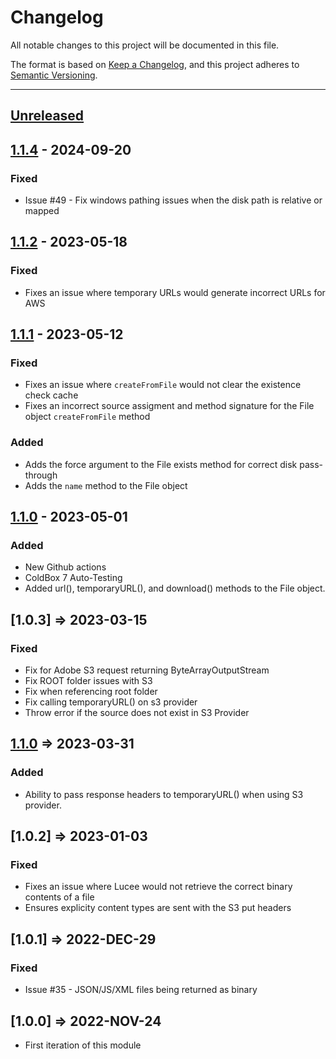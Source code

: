 # Changelog

All notable changes to this project will be documented in this file.

The format is based on [Keep a Changelog](https://keepachangelog.com/en/1.0.0/),
and this project adheres to [Semantic Versioning](https://semver.org/spec/v2.0.0.html).

* * *

## [Unreleased]

## [1.1.4] - 2024-09-20

### Fixed

- Issue #49 - Fix windows pathing issues when the disk path is relative or mapped

## [1.1.2] - 2023-05-18

### Fixed

- Fixes an issue where temporary URLs would generate incorrect URLs for AWS

## [1.1.1] - 2023-05-12

### Fixed

- Fixes an issue where `createFromFile` would not clear the existence check cache
- Fixes an incorrect source assigment and method signature for the File object `createFromFile` method

### Added

- Adds the force argument to the File exists method for correct disk pass-through
- Adds the `name` method to the File object

## [1.1.0] - 2023-05-01

### Added

- New Github actions
- ColdBox 7 Auto-Testing
- Added url(), temporaryURL(), and download() methods to the File object.

## [1.0.3] => 2023-03-15

### Fixed

- Fix for Adobe S3 request returning ByteArrayOutputStream
- Fix ROOT folder issues with S3
- Fix when referencing root folder
- Fix calling temporaryURL() on s3 provider
- Throw error if the source does not exist in S3 Provider

## [1.1.0] => 2023-03-31

### Added

- Ability to pass response headers to temporaryURL() when using S3 provider.

## [1.0.2] => 2023-01-03

### Fixed

- Fixes an issue where Lucee would not retrieve the correct binary contents of a file
- Ensures explicity content types are sent with the S3 put headers

## [1.0.1] => 2022-DEC-29

### Fixed

- Issue #35 - JSON/JS/XML files being returned as binary

## [1.0.0] => 2022-NOV-24

- First iteration of this module

[Unreleased]: https://github.com/coldbox-modules/cbfs/compare/v1.1.4...HEAD

[1.1.4]: https://github.com/coldbox-modules/cbfs/compare/v1.1.2...v1.1.4

[1.1.2]: https://github.com/coldbox-modules/cbfs/compare/v1.1.1...v1.1.2

[1.1.1]: https://github.com/coldbox-modules/cbfs/compare/v1.1.0...v1.1.1

[1.1.0]: https://github.com/coldbox-modules/cbfs/compare/f76a3372a803a53759c6f707e740b26aab71dcc3...v1.1.0
